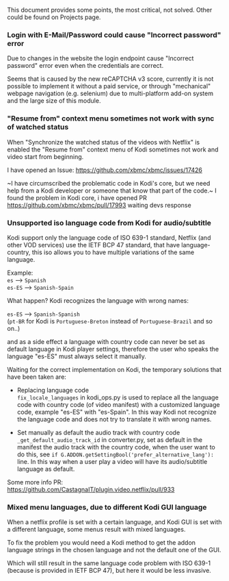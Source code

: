 This document provides some points, the most critical, not solved. Other could be found on Projects page.

### Login with E-Mail/Password could cause "Incorrect password" error

Due to changes in the website the login endpoint cause "Incorrect password" error even when the credentials are correct.

Seems that is caused by the new reCAPTCHA v3 score, currently it is not possible to implement it without a paid service,
or through "mechanical" webpage navigation (e.g. selenium) due to multi-platform add-on system and the large size of this module.

### "Resume from" context menu sometimes not work with sync of watched status

When "Synchronize the watched status of the videos with Netflix" is enabled the "Resume from" context menu of Kodi sometimes not work and video start from beginning.

I have opened an Issue: https://github.com/xbmc/xbmc/issues/17426

~I have circumscribed the problematic code in Kodi's core, but we need help from a Kodi developer or someone that know that part of the code.~
I found the problem in Kodi core, i have opened PR https://github.com/xbmc/xbmc/pull/17993 waiting devs response

### Unsupported iso language code from Kodi for audio/subtitle

Kodi support only the language code of ISO 639-1 standard,
Netflix (and other VOD services) use the IETF BCP 47 standard, that have language-country,
this iso allows you to have multiple variations of the same language.

Example:<br/>
`es` --> `Spanish`<br/>
`es-ES` --> `Spanish-Spain`

What happen? Kodi recognizes the language with wrong names:

`es-ES` --> `Spanish-Spanish`<br/>
(`pt-BR` for Kodi is `Portuguese-Breton` instead of `Portuguese-Brazil` and so on..)

and as a side effect a language with country code can never be set as default language in Kodi player settings,
therefore the user who speaks the language "es-ES" must always select it manually.

Waiting for the correct implementation on Kodi, the temporary solutions that have been taken are:

- Replacing language code<br/>
`fix_locale_languages` in kodi_ops.py is used to replace all the language code with country code (of video manifest) with a customized language code, example "es-ES" with "es-Spain". In this way Kodi not recognize the language code and does not try to translate it with wrong names.

- Set manually as default the audio track with country code<br/>
`_get_default_audio_track_id` in converter.py, set as default in the manifest the audio track with the country code, when the user want to do this, see `if G.ADDON.getSettingBool('prefer_alternative_lang'):` line. In this way when a user play a video will have its audio/subtitle language as default.

Some more info PR: https://github.com/CastagnaIT/plugin.video.netflix/pull/933

### Mixed menu languages, due to different Kodi GUI language

When a netflix profile is set with a certain language, and Kodi GUI is set with a different language, some menus result with mixed languages.

To fix the problem you would need a Kodi method to get the addon language strings in the chosen language and not the default one of the GUI.

Which will still result in the same language code problem with ISO 639-1 (because is provided in IETF BCP 47),
but here it would be less invasive.
